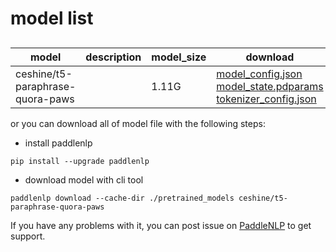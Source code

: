 #  model list

##  

| model  | description | model_size  | download         |
| --- | --- | --- | --- |
|ceshine/t5-paraphrase-quora-paws|  | 1.11G | [model_config.json](https://bj.bcebos.com/paddlenlp/models/community/ceshine/t5-paraphrase-quora-paws/model_config.json)<br>[model_state.pdparams](https://bj.bcebos.com/paddlenlp/models/community/ceshine/t5-paraphrase-quora-paws/model_state.pdparams)<br>[tokenizer_config.json](https://bj.bcebos.com/paddlenlp/models/community/ceshine/t5-paraphrase-quora-paws/tokenizer_config.json) |

or you can download all of model file with the following steps:

* install paddlenlp

```shell
pip install --upgrade paddlenlp
```

* download model with cli tool

```shell
paddlenlp download --cache-dir ./pretrained_models ceshine/t5-paraphrase-quora-paws
```

If you have any problems with it, you can post issue on [PaddleNLP](https://github.com/PaddlePaddle/PaddleNLP) to get support.
